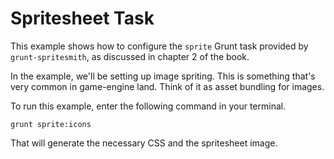 # Spritesheet Task

This example shows how to configure the `sprite` Grunt task provided by `grunt-spritesmith`, as discussed in chapter 2 of the book. 

In the example, we'll be setting up image spriting. This is something that's very common in game-engine land. Think of it as asset bundling for images.

To run this example, enter the following command in your terminal.

```shell
grunt sprite:icons
```

That will generate the necessary CSS and the spritesheet image.
